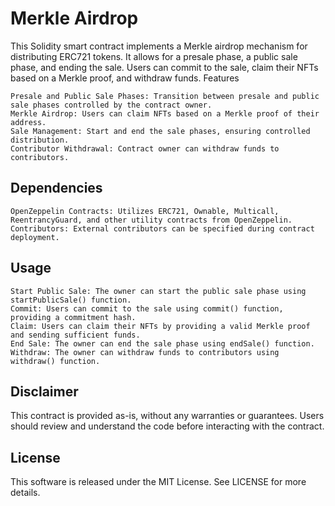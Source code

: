 # Merkle Airdrop

This Solidity smart contract implements a Merkle airdrop mechanism for distributing ERC721 tokens. It allows for a presale phase, a public sale phase, and ending the sale. Users can commit to the sale, claim their NFTs based on a Merkle proof, and withdraw funds.
Features

    Presale and Public Sale Phases: Transition between presale and public sale phases controlled by the contract owner.
    Merkle Airdrop: Users can claim NFTs based on a Merkle proof of their address.
    Sale Management: Start and end the sale phases, ensuring controlled distribution.
    Contributor Withdrawal: Contract owner can withdraw funds to contributors.

## Dependencies

    OpenZeppelin Contracts: Utilizes ERC721, Ownable, Multicall, ReentrancyGuard, and other utility contracts from OpenZeppelin.
    Contributors: External contributors can be specified during contract deployment.

## Usage

    Start Public Sale: The owner can start the public sale phase using startPublicSale() function.
    Commit: Users can commit to the sale using commit() function, providing a commitment hash.
    Claim: Users can claim their NFTs by providing a valid Merkle proof and sending sufficient funds.
    End Sale: The owner can end the sale phase using endSale() function.
    Withdraw: The owner can withdraw funds to contributors using withdraw() function.

## Disclaimer

This contract is provided as-is, without any warranties or guarantees. Users should review and understand the code before interacting with the contract.

## License

This software is released under the MIT License. See LICENSE for more details.
